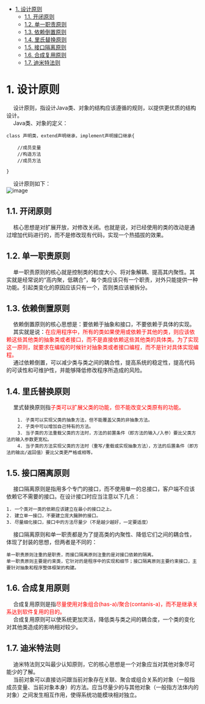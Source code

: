 

<!-- TOC -->

- [1. 设计原则](#1-设计原则)
    - [1.1. 开闭原则](#11-开闭原则)
    - [1.2. 单一职责原则](#12-单一职责原则)
    - [1.3. 依赖倒置原则](#13-依赖倒置原则)
    - [1.4. 里氏替换原则](#14-里氏替换原则)
    - [1.5. 接口隔离原则](#15-接口隔离原则)
    - [1.6. 合成复用原则](#16-合成复用原则)
    - [1.7. 迪米特法则](#17-迪米特法则)

<!-- /TOC -->

# 1. 设计原则
<!-- 
https://mp.weixin.qq.com/s/jzPjOGhYLFVWUYIAD33lYA
https://mp.weixin.qq.com/s/38zETXT9jMxFg4quQkPgpg
https://mp.weixin.qq.com/s/HVB6-w_V-aJ_pnCLcGuKfQ
-->
&emsp; 设计原则，指设计Java类、对象的结构应该遵循的规则，以提供更优质的结构设计。  
&emsp; Java类、对象的定义：  

```
class 声明类，extend声明继承，implement声明接口继承{  

	//成员变量
	//构造方法
	//成员方法

}
```
&emsp; 设计原则如下：  
![image](https://gitee.com/wt1814/pic-host/raw/master/images/java/design/design-3.png)  

## 1.1. 开闭原则  
&emsp; 核心思想是对扩展开放，对修改关闭。也就是说，对已经使用的类的改动是通过增加代码进行的，而不是修改现有代码，实现一个热插拔的效果。  

## 1.2. 单一职责原则  
&emsp; 单一职责原则的核心就是控制类的粒度大小、将对象解耦、提高其内聚性。其实就是经常说的“高内聚，低耦合”，每个类应该只有一个职责，对外只能提供一种功能。引起类变化的原因应该只有一个，否则类应该被拆分。  

## 1.3. 依赖倒置原则  
&emsp; 依赖倒置原则的核心思想是：要依赖于抽象和接口，不要依赖于具体的实现。  
&emsp; 其实就是说：<font color = "red">在应用程序中，所有的类如果使用或依赖于其他的类，则应该依赖这些其他类的抽象类或者接口，而不是直接依赖这些其他类的具体类。为了实现这一原则，就要求在编程的时候针对抽象类或者接口编程，而不是针对具体实现编程。</font>  
&emsp; 通过依赖倒置，可以减少类与类之间的耦合性，提高系统的稳定性，提高代码的可读性和可维护性，并能够降低修改程序所造成的风险。  

## 1.4. 里氏替换原则  
&emsp; 里式替换原则指<font color = "red">子类可以扩展父类的功能，但不能改变父类原有的功能。</font>  

        1. 子类可以实现父类的抽象方法，但不能覆盖父类的非抽象方法。  
        2. 子类中可以增加自己特有的方法。  
        3. 当子类的方法重载父类的方法时，方法的前置条件（即方法的输入/入参）要比父类方法的输入参数更宽松。  
        4. 当子类的方法实现父类的方法时（重写/重载或实现抽象方法），方法的后置条件（即方法的输出/返回值）要比父类更严格或相等。  


## 1.5. 接口隔离原则  
&emsp; 接口隔离原则是指用多个专门的接口，而不使用单一的总接口，客户端不应该依赖它不需要的接口。在设计接口时应当注意以下几点：  
        
    1. 一个类对一类的依赖应该建立在最小的接口之上。  
    2. 建立单一接口，不要建立庞大臃肿的接口。  
    3. 尽量细化接口，接口中的方法尽量少（不是越少越好，一定要适度）  
        
&emsp; 接口隔离原则和单一职责都是为了提高类的内聚性、降低它们之间的耦合性，体现了封装的思想，但两者是不同的：  
    
    单一职责原则注重的是职责，而接口隔离原则注重的是对接口依赖的隔离。  
    单一职责原则主要是约束类，它针对的是程序中的实现和细节；接口隔离原则主要约束接口，主要针对抽象和程序整体框架的构建。  

## 1.6. 合成复用原则  
&emsp; 合成复用原则是指<font color = "red">尽量使用对象组合(has-a)/聚合(contanis-a)，而不是继承关系达到软件复用的目的。</font>  
&emsp; 合成复用原则可以使系统更加灵活，降低类与类之间的耦合度，一个类的变化对其他类造成的影响相对较少。  

## 1.7. 迪米特法则  
&emsp; 迪米特法则又叫最少认知原则，它的核心思想是一个对象应当对其他对象尽可能少的了解。  
&emsp; 当前对象可以直接访问跟当前对象存在关联、聚合或组合关系的对象（一般指成员变量、当前对象本身）的方法。应当尽量少的与其他对象（一般指方法体内的对象）之间发生相互作用，使得系统功能模块相对独立。  
